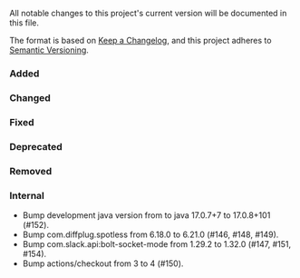All notable changes to this project's current version will be documented in this file.

The format is based on [Keep a Changelog](https://keepachangelog.com/en/1.0.0/), and this project adheres
to [Semantic Versioning](https://semver.org/spec/v2.0.0.html).

### Added

### Changed

### Fixed

### Deprecated

### Removed

### Internal

- Bump development java version from to java 17.0.7+7 to 17.0.8+101 (#152).
- Bump com.diffplug.spotless from 6.18.0 to 6.21.0 (#146, #148, #149).
- Bump com.slack.api:bolt-socket-mode from 1.29.2 to 1.32.0 (#147, #151, #154).
- Bump actions/checkout from 3 to 4 (#150).
